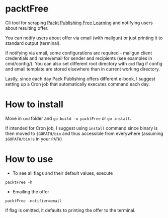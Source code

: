 # packtFree

Cli tool for scraping [Packt Publishing Free Learning](https://www.packtpub.com/packt/offers/free-learning) and notifying users about resulting offer.

You can notify users about offer via email (with mailgun) or just printing it to standard output (terminal).

If notifying via email, some configurations are required - mailgun client credentials and name/email for sender and recipients (see examples in cmd/config/). You can also set different root directory with `cmd` flag if config and email template are stored elsewhere than in current working directory.

Lastly, since each day Pack Publishing offers different e-book, I suggest setting up a Cron job that automatically executes command each day.

# How to install

Move in `cmd` folder and `go build -o packtFree` or `go install`.

If intended for Cron job, I suggest using `install` command since binary is then moved to `$GOPATH/bin` and thus accessible from everywhere (assuming `$GOPATH/bin` is in your `PATH`)

# How to use

 - To see all flags and their default values, execute

```
packtFree -h
```

 - Emailing the offer

```
packtFree -notifier=email
```
If flag is omitted, it defaults to printing the offer to the terminal.
